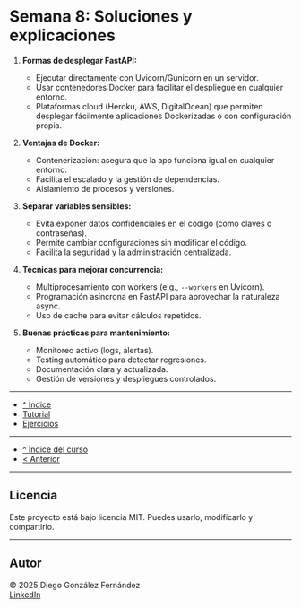 # Semana 8: Soluciones y explicaciones

1. **Formas de desplegar FastAPI:**  
   - Ejecutar directamente con Uvicorn/Gunicorn en un servidor.  
   - Usar contenedores Docker para facilitar el despliegue en cualquier entorno.  
   - Plataformas cloud (Heroku, AWS, DigitalOcean) que permiten desplegar fácilmente aplicaciones Dockerizadas o con configuración propia.

2. **Ventajas de Docker:**  
   - Contenerización: asegura que la app funciona igual en cualquier entorno.  
   - Facilita el escalado y la gestión de dependencias.  
   - Aislamiento de procesos y versiones.

3. **Separar variables sensibles:**  
   - Evita exponer datos confidenciales en el código (como claves o contraseñas).  
   - Permite cambiar configuraciones sin modificar el código.  
   - Facilita la seguridad y la administración centralizada.

4. **Técnicas para mejorar concurrencia:**  
   - Multiprocesamiento con workers (e.g., `--workers` en Uvicorn).  
   - Programación asíncrona en FastAPI para aprovechar la naturaleza async.  
   - Uso de cache para evitar cálculos repetidos.

5. **Buenas prácticas para mantenimiento:**  
   - Monitoreo activo (logs, alertas).  
   - Testing automático para detectar regresiones.  
   - Documentación clara y actualizada.  
   - Gestión de versiones y despliegues controlados.

---

- [^ Índice](./readme.md)
- [Tutorial](./tutorial.md)
- [Ejercicios](./ejercicios.md)

---

- [^ Índice del curso](../readme.md)
- [< Anterior](../semana07/soluciones.md)

---

## Licencia

Este proyecto está bajo licencia MIT. Puedes usarlo, modificarlo y compartirlo.

---

## Autor

© 2025 Diego González Fernández  
[LinkedIn](https://www.linkedin.com/in/diego-gonzalez-fernandez)
